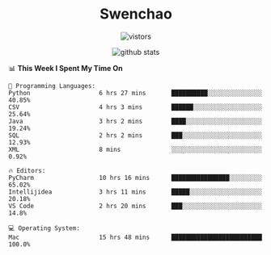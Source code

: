 <h1 align="center">Swenchao</h3>

<p align="center">
  <img src="https://visitor-badge.glitch.me/badge?page_id=Swenchao" alt="vistors" />
</p>

<p align="center">
  <img src="https://github-readme-stats.vercel.app/api?username=Swenchao&count_private=true&show_icons=true&theme=vue-dark&hide_title=true" alt="github stats" />
</p>

<!--START_SECTION:waka-->
📊 **This Week I Spent My Time On** 

```text
💬 Programming Languages: 
Python                   6 hrs 27 mins       ██████████░░░░░░░░░░░░░░░   40.85% 
CSV                      4 hrs 3 mins        ██████░░░░░░░░░░░░░░░░░░░   25.64% 
Java                     3 hrs 2 mins        ████░░░░░░░░░░░░░░░░░░░░░   19.24% 
SQL                      2 hrs 2 mins        ███░░░░░░░░░░░░░░░░░░░░░░   12.93% 
XML                      8 mins              ░░░░░░░░░░░░░░░░░░░░░░░░░   0.92%

🔥 Editors: 
PyCharm                  10 hrs 16 mins      ████████████████░░░░░░░░░   65.02% 
Intellijidea             3 hrs 11 mins       █████░░░░░░░░░░░░░░░░░░░░   20.18% 
VS Code                  2 hrs 20 mins       ███░░░░░░░░░░░░░░░░░░░░░░   14.8%

💻 Operating System: 
Mac                      15 hrs 48 mins      █████████████████████████   100.0%

```


<!--END_SECTION:waka-->
